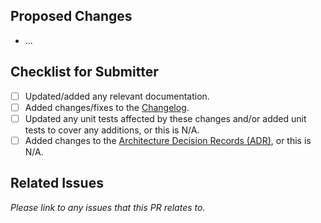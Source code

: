 ## Proposed Changes

* ...

## Checklist for Submitter

* [ ] Updated/added any relevant documentation.
* [ ] Added changes/fixes to the [Changelog](/CHANGELOG.md).
* [ ] Updated any unit tests affected by these changes and/or added unit tests to cover any
  additions, or this is N/A.
* [ ] Added changes to the [Architecture Decision Records (ADR)](/docs/adr), or this is N/A.

## Related Issues

*Please link to any issues that this PR relates to.*
